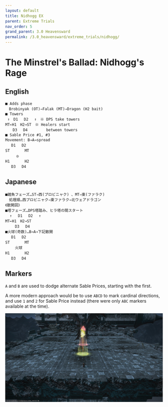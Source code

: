 ```yaml
---
layout: default
title: Nidhogg EX
parent: Extreme Trials
nav_order: 5
grand_parent: 3.0 Heavensward
permalink: /3.0_heavensward/extreme_trials/nidhogg/
---
```


# The Minstrel's Ballad: Nidhogg's Rage

## English
```
■ Adds phase
　Brobinyak (OT)⇒Falak (MT)⇒Dragon (H2 bait)
■ Towers
 ↑　D1 　D2　 ↑　※ DPS take towers
MT←H1　H2→ST　※ Healers start
　　D3　 D4　　　　　between towers
■ Sable Price #1, #3
Movement: B→A→spread
　 D1　 D2
ST　　　　MT
　　　◎
H1　　　　H2
　 D3　 D4
```

## Japanese
```
■雑魚フェーズ…ST⇒西(プロビニャク) 、MT⇒東(ファラク)
　処理順…西プロビニャク⇒東ファラク⇒北ウェアドラゴン
《散開図》
■塔フェーズ…DPS塔踏み、ヒラ塔の間スタート
  ↑　 D1 　D2　 ↑　
MT←H1　H2→ST
　　 D3　 D4
■火球(奇数)…B→A→下記散開
　 D1　 D2
ST　　　　MT
　　 火球
H1　　　　H2
　 D3　 D4
```

## Markers

`A` and `B` are used to dodge alternate Sable Prices, starting with the first.

A more modern approach would be to use `ABCD` to mark cardinal directions, and use `1` and `2` for Sable Price instead (there were only `ABC` markers available at the time).

![](images/markers.jpg)